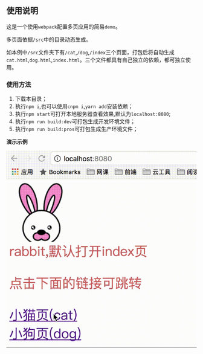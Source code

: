 ## 使用说明

这是一个使用`webpack`配置多页应用的简易`demo`。

多页面依据`/src`中的目录动态生成。

如本例中`/src`文件夹下有`/cat`,`/dog`,`/index`三个页面，打包后将自动生成`cat.html`,`dog.html`,`index.html`。三个文件都具有自己独立的依赖，都可独立使用。

### 使用方法

1. 下载本目录；
2. 执行`npm i`,也可以使用`cnpm i`,`yarn add`安装依赖；
3. 执行`npm start`可打开本地服务器查看效果,默认为`localhost:8080`;
4. 执行`npm run build:dev`可打包生成开发环境文件；
5. 执行`npm run build:pros`可打包生成生产环境文件；

**演示示例**

![mulitPageDemo](./mulitPageDemo.gif)


